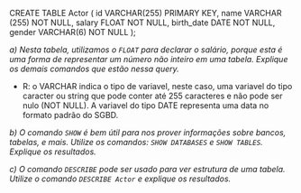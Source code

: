 CREATE TABLE Actor (
    id VARCHAR(255) PRIMARY KEY,
    name VARCHAR (255) NOT NULL,
    salary FLOAT NOT NULL,
    birth_date DATE NOT NULL,
    gender VARCHAR(6) NOT NULL
);

*a) Nesta tabela, utilizamos o `FLOAT` para declarar o salário, porque esta é uma forma de representar um número não inteiro em uma tabela. Explique os demais comandos que estão nessa query.*

  - R: o VARCHAR indica o tipo de variavel, neste caso, uma variavel do tipo caracter ou string que pode conter
  até 255 caracteres e não pode ser nulo (NOT NULL). A variavel do tipo DATE representa uma data no formato padrão
  do SGBD. 

*b) O comando `SHOW` é bem útil para nos prover informações sobre bancos, tabelas, e mais. Utilize os comandos: `SHOW DATABASES` e `SHOW TABLES`. Explique os resultados.*

*c) O comando `DESCRIBE` pode ser usado para ver estrutura de uma tabela. Utilize o comando  `DESCRIBE Actor` e explique os resultados.*